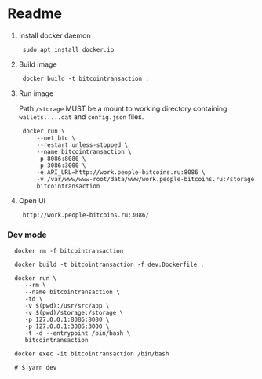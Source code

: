 # Readme

1. Install docker daemon

        sudo apt install docker.io

2. Build image

        docker build -t bitcointransaction .

3. Run image 

    Path `/storage` MUST be a mount to working directory 
    containing `wallets.....dat` and `config.json` files.

        docker run \
            --net btc \
            --restart unless-stopped \
            --name bitcointransaction \
            -p 8086:8080 \
            -p 3086:3000 \
            -e API_URL=http://work.people-bitcoins.ru:8086 \
            -v /var/www/www-root/data/www/work.people-bitcoins.ru:/storage
            bitcointransaction

4. Open UI

        http://work.people-bitcoins.ru:3086/

### Dev mode

      docker rm -f bitcointransaction

      docker build -t bitcointransaction -f dev.Dockerfile .

      docker run \
         --rm \
         --name bitcointransaction \
         -td \
         -v $(pwd):/usr/src/app \
         -v $(pwd)/storage:/storage \
         -p 127.0.0.1:8086:8080 \
         -p 127.0.0.1:3086:3000 \
         -t -d --entrypoint /bin/bash \
         bitcointransaction

      docker exec -it bitcointransaction /bin/bash

      # $ yarn dev